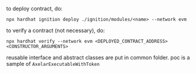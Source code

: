 to deploy contract, do:
```shell
npx hardhat ignition deploy ./ignition/modules/<name> --network evm
```

to verify a contract (not necessary), do:
```shell
npx hardhat verify --network evm <DEPLOYED_CONTRACT_ADDRESS> <CONSTRUCTOR_ARGUMENTS>
```

reusable interface and abstract classes are put in common folder. poc is a sample of `AxelarExecutableWithToken`